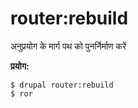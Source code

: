 # router:rebuild
अनुप्रयोग के मार्ग पथ को पुनर्निर्माण करें

**प्रयोग:**
```
$ drupal router:rebuild
$ ror  
```
